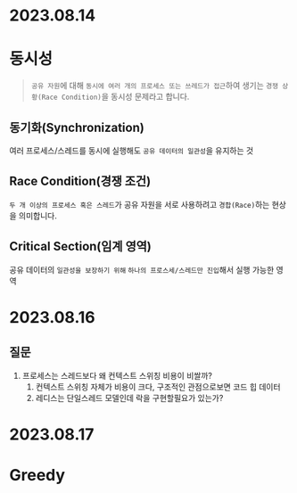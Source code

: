 # 2023.08.14
# 동시성
> `공유 자원`에 대해 `동시에 여러 개의 프로세스 또는 쓰레드가 접근`하여 생기는 `경쟁 상황(Race Condition)`을 동시성 문제라고 합니다.

## 동기화(Synchronization)
여러 프로세스/스레드를 동시에 실행해도 `공유 데이터의 일관성`을 유지하는 것

## Race Condition(경쟁 조건)
`두 개 이상의 프로세스 혹은 스레드`가 공유 자원을 서로 사용하려고 `경합(Race)`하는 현상을 의미합니다.

## Critical Section(임계 영역)
공유 데이터의 `일관성을 보장하기 위해` `하나의 프로스세/스레드만 진입`해서 실행 가능한 영역

# 2023.08.16
## 질문
1. 프로세스는 스레드보다 왜 컨텍스트 스위칭 비용이 비쌀까?
   1. 컨텍스트 스위칭 자체가 비용이 크다, 구조적인 관점으로보면 코드 힙 데이터 
   2. 레디스는 단일스레드 모델인데 락을 구현할필요가 있는가?

# 2023.08.17
# Greedy